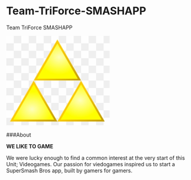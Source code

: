 # Team-TriForce-SMASHAPP
Team TriForce SMASHAPP

 ![Triforce](./IMG_triforce.png)

###About

**WE LIKE TO GAME**

We were lucky enough to find a common interest at the very start of this Unit; Videogames. Our passion for viedogames inspired us to start a SuperSmash Bros app, built by gamers for gamers.

